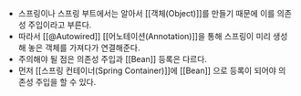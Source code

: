 - 스프링이나 스프링 부트에서는 알아서 [[객체(Object)]]를 만들기 때문에 이를 의존성 주입이라고 부른다.
- 따라서 [[@Autowired]] [[어노테이션(Annotation)]]을 통해 스프링이 미리 생성해 놓은 객체를 가져다가 연결해준다.
- 주의해야 될 점은 의존성 주입과 [[Bean]] 등록은 다르다. 
- 먼저 [[스프링 컨테이너(Spring Container)]]에 [[Bean]] 으로 등록이 되어야 의존성 주입을 할 수 있다.